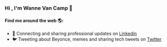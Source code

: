 ### Hi , I'm Wanne Van Camp 👋

<!--

Here are some ideas to get you started:

- 🔭 I’m currently working on ...
- 🌱 I’m currently learning ...
- 👯 I’m looking to collaborate on ...
- 🤔 I’m looking for help with ...
- 💬 Ask me about ...
- 📫 How to reach me: ...
- 😄 Pronouns: ...
- ⚡ Fun fact: ...
-->

#### Find me around the web 🌎:

- 💼 Connecting and sharing professional updates on [Linkedin](https://www.linkedin.com/in/wanne-van-camp/)
- 🐦 Tweeting about Beyonce, memes and sharing tech tweets on [Twitter](https://twitter.com/wannevancamp)